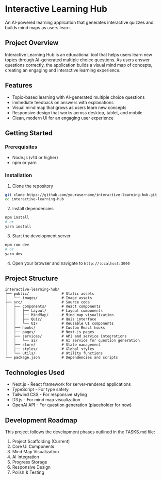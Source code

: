 # Interactive Learning Hub

An AI-powered learning application that generates interactive quizzes and builds mind maps as users learn.

## Project Overview

Interactive Learning Hub is an educational tool that helps users learn new topics through AI-generated multiple choice questions. As users answer questions correctly, the application builds a visual mind map of concepts, creating an engaging and interactive learning experience.

## Features

- Topic-based learning with AI-generated multiple choice questions
- Immediate feedback on answers with explanations
- Visual mind map that grows as users learn new concepts
- Responsive design that works across desktop, tablet, and mobile
- Clean, modern UI for an engaging user experience

## Getting Started

### Prerequisites

- Node.js (v14 or higher)
- npm or yarn

### Installation

1. Clone the repository
```bash
git clone https://github.com/yourusername/interactive-learning-hub.git
cd interactive-learning-hub
```

2. Install dependencies
```bash
npm install
# or
yarn install
```

3. Start the development server
```bash
npm run dev
# or
yarn dev
```

4. Open your browser and navigate to `http://localhost:3000`

## Project Structure

```
interactive-learning-hub/
├── public/               # Static assets
│   └── images/           # Image assets
├── src/                  # Source code
│   ├── components/       # React components
│   │   ├── Layout/       # Layout components
│   │   ├── MindMap/      # Mind map visualization
│   │   ├── Quiz/         # Quiz interface
│   │   └── UI/           # Reusable UI components
│   ├── hooks/            # Custom React hooks
│   ├── pages/            # Next.js pages
│   ├── services/         # API and service integrations
│   │   └── ai/           # AI service for question generation
│   ├── store/            # State management
│   ├── styles/           # Global styles
│   └── utils/            # Utility functions
└── package.json          # Dependencies and scripts
```

## Technologies Used

- Next.js - React framework for server-rendered applications
- TypeScript - For type safety
- Tailwind CSS - For responsive styling
- D3.js - For mind map visualization
- OpenAI API - For question generation (placeholder for now)

## Development Roadmap

This project follows the development phases outlined in the TASKS.md file:

1. Project Scaffolding (Current)
2. Core UI Components
3. Mind Map Visualization
4. AI Integration
5. Progress Storage
6. Responsive Design
7. Polish & Testing

